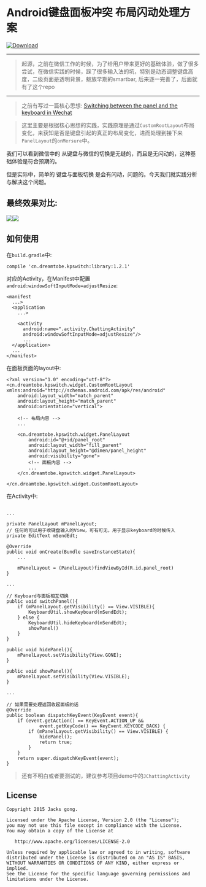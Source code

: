 # Android键盘面板冲突 布局闪动处理方案

[![Download][bintray_svg]][bintray_link]

---

> 起源，之前在微信工作的时候，为了给用户带来更好的基础体验，做了很多尝试，在微信实践的时候，踩了很多输入法的坑，特别是动态调整键盘高度，二级页面是透明背景，魅族早期的smartbar, 后来逐一完善了，后面就有了这个repo

---

> 之前有写过一篇核心思想: [Switching between the panel and the keyboard in Wechat](http://blog.dreamtobe.cn/2015/02/07/Switching-between-the-panel-and-the-keyboard/)


> 这里主要是根据核心思想的实践，实践原理是通过`CustomRootLayout`布局变化，来获知是否是键盘引起的真正的布局变化，进而处理到接下来`PanelLayout`的`onMersure`中。

我们可以看到微信中的 从键盘与微信的切换是无缝的，而且是无闪动的，这种基础体验是符合预期的。

但是实际中，简单的 键盘与面板切换 是会有闪动，问题的。今天我们就实践分析与解决这个问题。

<!--more-->
## 最终效果对比:

![](https://raw.githubusercontent.com/Jacksgong/JKeybordPanelSwitch/master/img/resolve_mv.gif)![](https://raw.githubusercontent.com/Jacksgong/JKeybordPanelSwitch/master/img/unresolve_mv.gif)


## 如何使用

在`build.gradle`中:

```
compile 'cn.dreamtobe.kpswitch:library:1.2.1'
```

对应的Activity，在Manifest中配置`android:windowSoftInputMode=adjustResize`:

```
<manifest
  ...>
  <application
    ...>

    <activity
      android:name=".activity.ChattingActivity"
      android:windowSoftInputMode=adjustResize"/>
      ...
  </application>
  ...
</manifest>
```

在面板页面的layout中:

```
<?xml version="1.0" encoding="utf-8"?>
<cn.dreamtobe.kpswitch.widget.CustomRootLayout xmlns:android="http://schemas.android.com/apk/res/android"
    android:layout_width="match_parent"
    android:layout_height="match_parent"
    android:orientation="vertical">

    <!-- 布局内容 -->
    ...

    <cn.dreamtobe.kpswitch.widget.PanelLayout
        android:id="@+id/panel_root"
        android:layout_width="fill_parent"
        android:layout_height="@dimen/panel_height"
        android:visibility="gone">
        <!-- 面板内容 -->
        ...
    </cn.dreamtobe.kpswitch.widget.PanelLayout>

</cn.dreamtobe.kpswitch.widget.CustomRootLayout>
```

在Activity中:

```

...

private PanelLayout mPanelLayout;
// 任何的可以用于收键盘输入的View，可有可无，用于显示keyboard的时候传入
private EditText mSendEdt;

@Override
public void onCreate(Bundle saveInstanceState){
    ...

    mPanelLayout = (PanelLayout)findViewById(R.id.panel_root)
}

...

// Keyboard与面板相互切换
public void switchPanel(){
    if (mPanelLayout.getVisibility() == View.VISIBLE){
        KeyboardUtil.showKeyboard(mSendEdt);
    } else {
        KeyboardUtil.hideKeyboard(mSendEdt);
        showPanel()
    }
}

public void hidePanel(){
    mPanelLayout.setVisibility(View.GONE);
}

public void showPanel(){
    mPanelLayout.setVisibility(View.VISIBLE);
}

...

// 如果需要处理返回收起面板的话
@Override
public boolean dispatchKeyEvent(KeyEvent event){
    if (event.getAction() == KeyEvent.ACTION_UP &&
            event.getKeyCode() == KeyEvent.KEYCODE_BACK) {
        if (mPanelLayout.getVisibility() == View.VISIBLE) {
            hidePanel();
            return true;
        }
    }
    return super.dispatchKeyEvent(event);
}
```

> 还有不明白或者要测试的，建议参考项目demo中的`JChattingActivity`

## License

```
Copyright 2015 Jacks gong.

Licensed under the Apache License, Version 2.0 (the "License");
you may not use this file except in compliance with the License.
You may obtain a copy of the License at

   http://www.apache.org/licenses/LICENSE-2.0

Unless required by applicable law or agreed to in writing, software
distributed under the License is distributed on an "AS IS" BASIS,
WITHOUT WARRANTIES OR CONDITIONS OF ANY KIND, either express or implied.
See the License for the specific language governing permissions and
limitations under the License.
```

[bintray_link]: https://bintray.com/jacksgong/maven/JKeyboardPanelSwitch/_latestVersion
[bintray_svg]: https://api.bintray.com/packages/jacksgong/maven/JKeyboardPanelSwitch/images/download.svg

